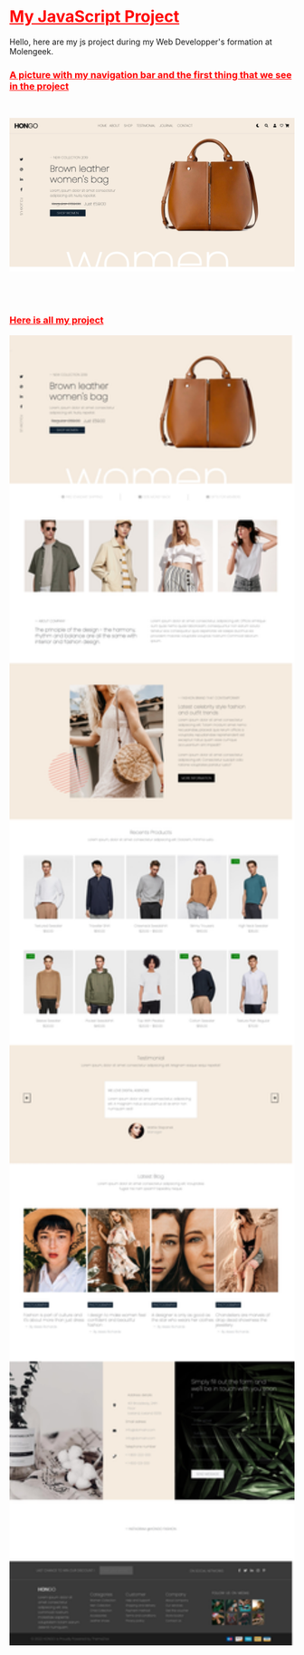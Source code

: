 <h1 class="text-center" style="color: red; text-decoration: underline; font-weight: bold;"> My JavaScript Project </h1>

Hello, here are my js project during my Web Developper's formation at Molengeek. 

<h3 class="" style="color: red; text-decoration: underline; font-weight: bold;"> A picture with my navigation bar and the first thing that we see in the project </h3>
<img src="./public/presentation/bannerJS.jpeg" style="width: 1000px; height: max-content; margin-bottom: 50px; margin-top: 30px;" alt="">

<h3 class="" style="color: red; text-decoration: underline; font-weight: bold;"> Here is all my project </h3>
<img src='./public/presentation/projectJS.jpg' style='width:1000px; height: max-content;' alt="">
